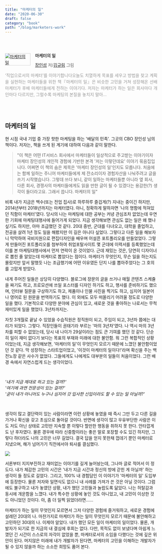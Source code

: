 ```yaml
---
title: "마케터의 일"
date: "2020-06-30"
draft: false
category: "book"
path: "/blog/marketers-work"
---
```


<br/><br/><div style="clear:left;text-align:left;"><div style="float:left;margin:0 15px 5px 0;"><a href="/Product/Goods/59438439" style="display:inline-block;overflow:hidden;border:solid 1px #ccc;" target="_blank"><img style="margin:-1px;vertical-align:top;" src="http://image.yes24.com/goods/59438439/M" border="0" alt="마케터의 일 "></a></div><div><p style="line-height:1.2em;color:#333;font-size:14px;font-weight:bold;">마케터의 일 </p><p style="margin-top:5px;line-height:1.2em;color:#666;"><a href="http://www.yes24.com/SearchCorner/Result?domain=ALL&author_yn=Y&query=&auth_no=211762" target="_blank">장인성</a> 저/<a href="http://www.yes24.com/SearchCorner/Result?domain=ALL&author_yn=Y&query=&auth_no=211827" target="_blank">김규림</a> 그림</p><p style="margin-top:14px;line-height:1.5em;text-align:justify;color:#999;">‘직업으로서의 마케터’를 이야기합니다오늘도 치열하게 목표를 세우고 방법을 찾고 계획을 실현하는 마케터들을 위한 책『마케터의 일』은 비슷한 고민을 거쳐 성장해온 선배 마케터가 후배 마케터들에게 전하는 이야기다. 저자는 마케터가 하는 일은 회사마다 개인마다 다르지만, 그럴수록 마케팅의 본질을 놓치지 말아...</p></div></div><br/><br/>

## 마케터의 일
현 시점 국내 기업 중 가장 핫한 마케팅을 하는 '배달의 민족'. 그곳의 CBO 장인성 님의 책이다. 저자는, 책을 쓰게 된 계기에 대하여 다음과 같이 말한다.

> "이 책은 어떤 IT서비스 회사에서 마케터들이 일상적으로 주고받는 이야기이자 마케터 장인성의 개인적 경험에 기반한 본격 '저는 이렇던데요' 이야기 묶음집입니다. 어쩌면 이 책의 숨은 제목은 '마케터 장인성의 일'인지도 모릅니다. 처음에는 함께 일하는 주니어 마케터들에게 제 잔소리이자 경험자산을 나눠주려고 글을 쓰기 시작했습니다. 그렇데 쓰다 보니, 같이 일하는 마케터들뿐 아니라 옆 회사, 다른 회사, 경쟁사의 마케터들에게도 읽을 만한 글이 될 수 있겠다는 용감한(?) 생각이 들더라고요. 그래서 씁니다. 마케터의 일"

비록 내가 지금은 백수(또는 전업 집사)로 하루하루 즐겁게(?) 지내는 중이긴 하지만, 2014년부터 2018년까지는 마케터였다. 아니, 정확하게 말하자면 '나의 명함에 적혀있던 직함이 마케터'였다. 당시의 나는 마케팅에 대한 공부는 커녕 관심조차 없었는데 우연한 기회에 마케팅대행사에 들어가게 되었다. 지금 생각해보면 관심도 없는 일은 왜 했나 싶기도 하지만, 아마 조급했던 것 같다. 20대 중반, 군대를 다녀오고, 대학을 졸업하고, 전공을 살려 1년 정도 일을 해봤지만 이 길은 아니다 싶었다. 그렇다고 다른 일을 해보자니 막막하여 국비지원으로 편집디자인을 배우며 어설픈 포트폴리오를 만들었었다. 그렇게 만들어진 포트폴리오를 첨부하여 취업포탈사이트 몇 군데에 이력서를 등록했었는데 이를 본 마케팅대행사에서 먼저 연락이 온 것이었다. 근데 재밌는 것은, 당연히 디자이너로 뽑힌 줄 알았는데 마케터로 뽑았다는 점이다. 마케터가 무엇인지, 무슨 일을 하는지도 몰랐지만 앞서 말했듯 나는 조급했기에 어떤 이유였든 단지 나를 뽑아주었다는 그 호의를 고맙게 받았다.

내게 주어진 일들은 상당히 다양했다. 블로그에 장문의 글을 쓰거나 매월 콘텐츠 스케쥴을 짜기도 하고, 프로모션에 쓰일 포스터를 디자인 하기도 하고, 행사를 준비하기도 했으며, 인터뷰 질문을 구상하기도 하고, 제품이나 인물 사진을 찍기도 하고, 심지어 일본어나 영어로 된 원문을 번역하기도 했다. 이 외에도 모두 떠올리기 어려울 정도로 다양한 일을 했다. 기본적으로 다양한 분야에 관심이 있고, 새로운 것을 좋아하는 나로서는 무척 재미있게 일을 했었다. 3년차까지는.

자칫 3개월로 끝날 수 있었을 수습직원은 정직원이 되고, 주임이 되고, 3년차 쯤에는 대리가 되었다. 그렇다. 직장인들이 권태기라 부르는 '마의 3년차'였다. 나 역시 마의 3년차를 피할 수 없었는데, 당시 내 나이가 29살이라는 점도 큰 기여를 했던 것 같다. 단순히 일이 재미 없다기 보다는 목표의 부재와 미래에 대한 불안함. 뭐 그런 복합적인 상황이었는데, 지금 생각해보면, '마케터의 일'이 무엇인지 모르기 때문에 느꼈던 불안함이었던 것 같다. 막 성장하는 스타트업이었고, '이것이 마케터의 일이다!'라며 확신을 주는 백전노장 같은 사수가 없었다. 그들에게도 나에게도 대부분의 일들이 처음이었다. 그런 배경 속에서 자연스럽게 드는 생각이었다.

<br />

_'내가 지금 제대로 하고 있는 걸까?'_ <br />
_'여기에 과연 전문성이 있는 걸까?'_ <br />
_'굳이 내가 아니어도 누구나 심지어 갓 입사한 신입이라도 할 수 있는 일 아닐까?'_

<br />

생각이 많고 결단력이 있는 사람이라면 이런 상황에 놓였을 때 즉시 그만 두고 다른 길을 가거나 확신을 갖고 초심으로 돌아갈 것이다. 반면에 생각이 많고 우유부단한 사람은 이도 저도 아닌 상태로 고민만 지속할 뿐 이렇다 할만한 행동을 취하지 못 한다. 안타깝게도 난 후자였다. 물론 경우에 따라 신중함이라는 좋은 말로 포장할 수도 있긴 하지만, 그렇다 하더라도 나의 고민은 너무 길었다. 결국 답을 얻지 못한채 껍데기 뿐인 마케터로 지냈으며, 해가 넘어가기 직전에서야 퇴사를 결심했다.

![](https://images.unsplash.com/photo-1519389950473-47ba0277781c?ixlib=rb-1.2.1&ixid=eyJhcHBfaWQiOjEyMDd9&auto=format&fit=crop&w=1950&q=80)

서론부터 지지부진하고 재미없는 이야기를 길게 늘어놨는데, 그나마 글로 적어서 이 정도다. 내가 체감한 고민의 시간은 '내가 지금 시간과 정신의 방에 갇힌 게 아닐까' 하는 생각이 들 정도로 길었다. 그리고, 100% 내 경험담인 이 이야기가 '마케터의 일' 도입부에 등장한다. 물론 저자와 일면식도 없으니 내 사례를 가져가 쓴 것은 아닐 것이다. 그럼에도 불구하고 내가 놓였던 상황, 내가 했던 고민들과 놀랍도록 닮았다. 나는 허탈감과 동시에 개운함을 느꼈다. 내가 특수한 상황에 놓인 것도 아니었고, 내 고민이 이상한 것도 아니었던 것이다. 아, 좀 더 일찍 읽었더라면......

마케터가 하는 일이 무엇인지 모르면서 그저 다양한 경험에 즐거워하고, 새로운 경험에 설레던 20대의 나. 마찬가지로 마케터가 하는 일이 무엇인지 모르기 때문에 불안해하고 고민하던 30대의 나. 이제야 알았다. 내가 했던 모든 일이 마케터의 일이었다. 
물론, 개발자가 되기로 한 지금의 내 결심에 후회는 없다. 다만, 목적도 없이 보냈다며 아쉽게 느꼈던 긴 시간이 스스로의 자각이 없었을 뿐, 마케터로서의 소임을 다했다는 것에 깊은 위안이 된다. 머지않은 미래에 내가 개발자가 된다면, 마케터의 고민을 이해하는 개발자가 될 수 있지 않을까 하는 소소한 희망도 품어 본다.
